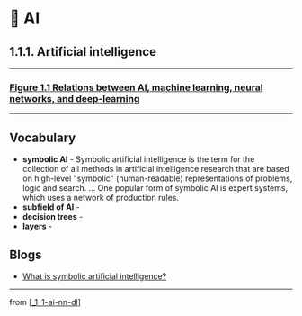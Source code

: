 # 🌱 AI

## 1.1.1. Artificial intelligence

---

### [**Figure 1.1** Relations between AI, machine learning, neural networks, and deep-learning](https://livebook.manning.com/book/deep-learning-with-javascript/chapter-1/ch01fig01)

---

## **Vocabulary**

- **symbolic AI** - Symbolic artificial intelligence is the term for the collection of all methods in artificial intelligence research that are based on high-level "symbolic" (human-readable) representations of problems, logic and search. ... One popular form of symbolic AI is expert systems, which uses a network of production rules.
- **subfield of AI** -
- **decision trees** -
- **layers** -

## **Blogs**

- [What is symbolic artificial intelligence?](https://bdtechtalks.com/2019/11/18/what-is-symbolic-artificial-intelligence/)

---

from [[_1-1-ai-nn-dl]]

[//begin]: # "Autogenerated link references for markdown compatibility"
[_1-1-ai-nn-dl]: _1-1-ai-nn-dl.md "🌱 AI ML NN DL"
[//end]: # "Autogenerated link references"
